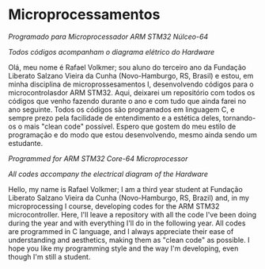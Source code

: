 # Microprocessamentos
*Programado para Microprocessador ARM STM32 Núlceo-64*

*Todos códigos acompanham o diagrama elétrico do Hardware*

Olá, meu nome é Rafael Volkmer; sou aluno do terceiro ano da Fundação Liberato Salzano Vieira da Cunha (Novo-Hamburgo, RS, Brasil) e estou, em minha disciplina de microprossesamentos I, desenvolvendo códigos para o microcontrolasdor ARM STM32. Aqui, deixarei um repositório com todos os códigos que venho fazendo durante o ano e com tudo que ainda farei no ano seguinte. Todos os códigos são programados em linguagem C, e sempre prezo pela facilidade de entendimento e a estética deles, tornando-os o mais "clean code" possível. Espero que gostem do meu estilo de programação e do modo que estou desenvolvendo, mesmo ainda sendo um estudante.

*Programmed for ARM STM32 Core-64 Microprocessor*

*All codes accompany the electrical diagram of the Hardware*

Hello, my name is Rafael Volkmer; I am a third year student at Fundação Liberato Salzano Vieira da Cunha (Novo-Hamburgo, RS, Brazil) and, in my microprocessing I course, developing codes for the ARM STM32 microcontroller. Here, I'll leave a repository with all the code I've been doing during the year and with everything I'll do in the following year. All codes are programmed in C language, and I always appreciate their ease of understanding and aesthetics, making them as "clean code" as possible. I hope you like my programming style and the way I'm developing, even though I'm still a student.

